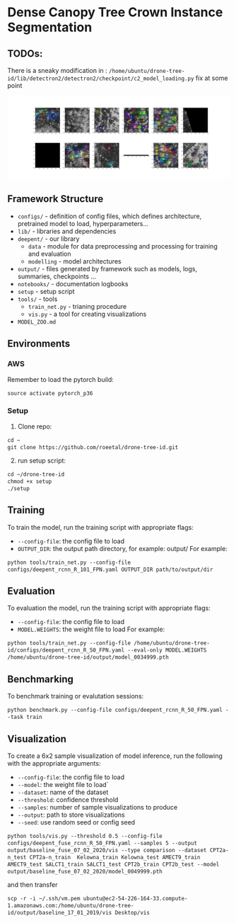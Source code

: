 # Dense Canopy Tree Crown Instance Segmentation

## TODOs:

There is a sneaky modification in : `/home/ubuntu/drone-tree-id/lib/detectron2/detectron2/checkpoint/c2_model_loading.py` fix at some point

<div align="center">
  <img src="docs/home.png"/>
</div>

## Framework Structure
* `configs/` - definition of config files, which defines architecture, pretrained model to load, hyperparameters...
* `lib/` - libraries and dependencies
* `deepent/` - our library
    * `data` - module for data preprocessing and processing for training and evaluation
    * `modelling` - model architectures
* `output/` - files generated by framework such as models, logs, summaries, checkpoints ...
* `notebooks/` - documentation logbooks
* `setup` - setup script
* `tools/` - tools
    * `train_net.py` - trianing procedure
    * `vis.py` - a tool for creating visualizations
* `MODEL_ZOO.md`

## Environments

### AWS

Remember to load the pytorch build:
```
source activate pytorch_p36
```

### Setup

1. Clone repo:
```
cd ~
git clone https://github.com/roeetal/drone-tree-id.git
```
2. run setup script:
```
cd ~/drone-tree-id
chmod +x setup
./setup
```

## Training

To train the model, run the training script with appropriate flags:
* `--config-file`: the config file to load
* `OUTPUT_DIR`: the output path directory, for example: output/<name of experiment>
For example:
```
python tools/train_net.py --config-file configs/deepent_rcnn_R_101_FPN.yaml OUTPUT_DIR path/to/output/dir
```

## Evaluation

To evaluation the model, run the training script with appropriate flags:
* `--config-file`: the config file to load
* `MODEL.WEIGHTS`: the weight file to load
For example:
```
python tools/train_net.py --config-file /home/ubuntu/drone-tree-id/configs/deepent_rcnn_R_50_FPN.yaml --eval-only MODEL.WEIGHTS /home/ubuntu/drone-tree-id/output/model_0034999.pth
```

## Benchmarking
To benchmark training or evalutation sessions:
```
python benchmark.py --config-file configs/deepent_rcnn_R_50_FPN.yaml --task train
```


## Visualization

To create a 6x2 sample visualization of model inference, run the following with the appropriate arguments:
* `--config-file`: the config file to load
* `--model`: the weight file to load`
* `--dataset`: name of the dataset
* `--threshold`: confidence threshold
* `--samples`: number of sample visualizations to produce
* `--output`: path to store visualizations
* `--seed`: use random seed or config seed
```
python tools/vis.py --threshold 0.5 --config-file configs/deepent_fuse_rcnn_R_50_FPN.yaml --samples 5 --output output/baseline_fuse_07_02_2020/vis --type comparison --dataset CPT2a-n_test CPT2a-n_train  Kelowna_train Kelowna_test AMECT9_train AMECT9_test SALCT1_train SALCT1_test CPT2b_train CPT2b_test --model output/baseline_fuse_07_02_2020/model_0049999.pth
```
and then transfer
```
scp -r -i ~/.ssh/vm.pem ubuntu@ec2-54-226-164-33.compute-1.amazonaws.com:/home/ubuntu/drone-tree-id/output/baseline_17_01_2019/vis Desktop/vis
```
